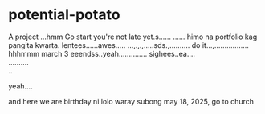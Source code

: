 # potential-potato
A project
...hmm
Go start you're not late yet.s......
......
himo na portfolio kag pangita kwarta. lentees......awes.....
...,.,.,.....sds.,..........
do it...,.................
 hhhmmm march 3 eeendss..yeah..............
 sighees..ea....
 <br>..........
 <br>..

 yeah....

 and here we are birthday ni lolo waray subong may 18, 2025, go to church
<!-- I will start today freelancing and VA help meqq..

help me help me helpppp..

mashed potato
heyy

hello. s.
